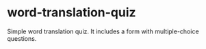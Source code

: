 # word-translation-quiz
Simple word translation quiz. It includes a form with multiple-choice questions.
